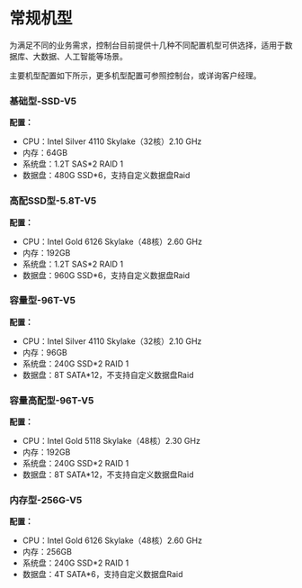 # 常规机型

为满足不同的业务需求，控制台目前提供十几种不同配置机型可供选择，适用于数据库、大数据、人工智能等场景。

主要机型配置如下所示，更多机型配置可参照控制台，或详询客户经理。

### 基础型-SSD-V5

**配置：**

  * CPU：Intel Silver 4110 Skylake（32核）2.10 GHz
  * 内存：64GB
  * 系统盘：1.2T SAS*2  RAID 1
  * 数据盘：480G SSD*6，支持自定义数据盘Raid

### 高配SSD型-5.8T-V5

**配置：**

  * CPU：Intel Gold 6126 Skylake（48核）2.60 GHz
  * 内存：192GB
  * 系统盘：1.2T SAS*2  RAID 1
  * 数据盘：960G SSD*6，支持自定义数据盘Raid

### 容量型-96T-V5

**配置：**

  * CPU：Intel Silver 4110 Skylake（32核）2.10 GHz
  * 内存：96GB
  * 系统盘：240G SSD*2  RAID 1
  * 数据盘：8T SATA*12，不支持自定义数据盘Raid
  
### 容量高配型-96T-V5

**配置：**

  * CPU：Intel Gold 5118 Skylake（48核）2.30 GHz
  * 内存：192GB
  * 系统盘：240G SSD*2  RAID 1
  * 数据盘：8T SATA*12，不支持自定义数据盘Raid
  
 ### 内存型-256G-V5

**配置：**

  * CPU：Intel Gold 6126 Skylake（48核）2.60 GHz
  * 内存：256GB
  * 系统盘：240G SSD*2  RAID 1
  * 数据盘：4T SATA*6，支持自定义数据盘Raid
